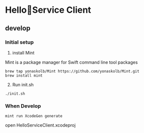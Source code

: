 # Hello👋Service Client 
## develop
### Initial setup

1. install Mint

Mint is a package manager for Swift command line tool packages

```
brew tap yonaskolb/Mint https://github.com/yonaskolb/Mint.git
brew install mint
```

2. Run init.sh

```
./init.sh
```

### When Develop

```
mint run XcodeGen generate
```

open HelloServiceClient.xcodeproj
